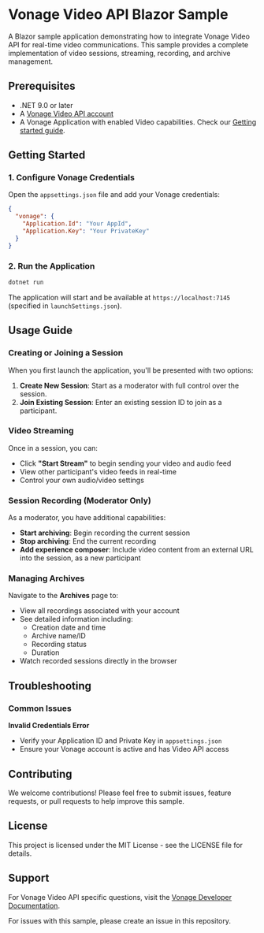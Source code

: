 # Vonage Video API Blazor Sample

A Blazor sample application demonstrating how to integrate Vonage Video API for real-time video communications. 
This sample provides a complete implementation of video sessions, streaming, recording, and archive
management.

## Prerequisites

- .NET 9.0 or later
- A [Vonage Video API account](https://dashboard.nexmo.com/sign-up?utm_source=DEV_REL&utm_medium=github&utm_campaign=csharp-client-library)
- A Vonage Application with enabled Video capabilities. Check our [Getting started guide](https://developer.vonage.com/en/video/getting-started?source=video).

## Getting Started

### 1. Configure Vonage Credentials

Open the `appsettings.json` file and add your Vonage credentials:

```json
{
  "vonage": {
    "Application.Id": "Your AppId",
    "Application.Key": "Your PrivateKey"
  }
}
```

### 2. Run the Application

```bash
dotnet run
```

The application will start and be available at `https://localhost:7145` (specified in `launchSettings.json`).

## Usage Guide

### Creating or Joining a Session

When you first launch the application, you'll be presented with two options:

1. **Create New Session**: Start as a moderator with full control over the session.
2. **Join Existing Session**: Enter an existing session ID to join as a participant.

### Video Streaming

Once in a session, you can:

- Click **"Start Stream"** to begin sending your video and audio feed
- View other participant's video feeds in real-time
- Control your own audio/video settings

### Session Recording (Moderator Only)

As a moderator, you have additional capabilities:

- **Start archiving**: Begin recording the current session
- **Stop archiving**: End the current recording
- **Add experience composer**: Include video content from an external URL into the session, as a new participant

### Managing Archives

Navigate to the **Archives** page to:

- View all recordings associated with your account
- See detailed information including:
    - Creation date and time
    - Archive name/ID
    - Recording status
    - Duration
- Watch recorded sessions directly in the browser

## Troubleshooting

### Common Issues

**Invalid Credentials Error**

- Verify your Application ID and Private Key in `appsettings.json`
- Ensure your Vonage account is active and has Video API access

## Contributing

We welcome contributions! Please feel free to submit issues, feature requests, or pull requests to help improve this
sample.

## License

This project is licensed under the MIT License - see the LICENSE file for details.

## Support

For Vonage Video API specific questions, visit
the [Vonage Developer Documentation](https://developer.vonage.com/en/video/overview).

For issues with this sample, please create an issue in this repository.